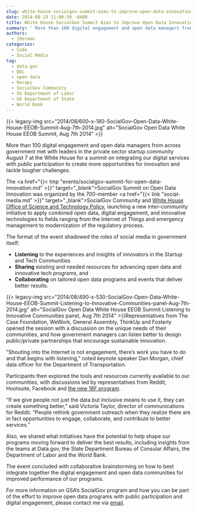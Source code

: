 ```yaml
---
slug: white-house-socialgov-summit-aims-to-improve-open-data-innovation
date: 2014-08-19 11:00:59 -0400
title: White House SocialGov Summit Aims to Improve Open Data Innovation
summary: ' More than 100 digital engagement and open data managers from across government met with leaders in the private sector startup community August 7 at the White House for a summit on integrating our digital services with public participation to create more'
authors:
  - jherman
categories:
  - Code
  - Social Media
tag:
  - data.gov
  - DOL
  - open data
  - Recaps
  - SocialGov Community
  - US Department of Labor
  - US Department of State
  - World Bank
---
```


{{< legacy-img src="2014/08/600-x-180-SocialGov-Open-Data-White-House-EEOB-Summit-Aug-7th-2014.jpg" alt="SocialGov Open Data White House EEOB Summit, Aug 7th 2014" >}}

More than 100 digital engagement and open data managers from across government met with leaders in the private sector startup community August 7 at the White House for a summit on integrating our digital services with public participation to create more opportunities for innovation and tackle tougher challenges.

The <a href="{{< tmp "events/socialgov-summit-for-open-data-innovation.md" >}}" target="_blank">SocialGov Summit on Open Data Innovation</a> was organized by the 700-member <a href="{{< link "social-media.md" >}}" target="_blank">SocialGov Community</a> and <a href="http://www.whitehouse.gov/administration/eop/ostp/blog" target="_blank">White House Office of Science and Technology Policy</a>, launching a new inter-community initiative to apply combined open data, digital engagement, and innovative technologies to fields ranging from the Internet of Things and emergency management to modernization of the regulatory process.

The format of the event shadowed the roles of social media in government itself:

  * **Listening** to the experiences and insights of innovators in the Startup and Tech Communities
  * **Sharing** existing and needed resources for advancing open data and innovative tech programs, and
  * **Collaborating** on tailored open data programs and events that deliver better results.

{{< legacy-img src="2014/08/490-x-530-SocialGov-Open-Data-White-House-EEOB-Summit-Listening-to-Innovative-Communities-panel-Aug-7th-2014.jpg" alt="SocialGov Open Data White House EEOB Summit Listening to Innovative Communities panel, Aug 7th 2014" >}}Representatives from The Case Foundation, WeWork, General Assembly, ThinkUp and Fosterly opened the session with a discussion on the unique needs of their communities, and how government managers can listen better to design public/private partnerships that encourage sustainable innovation.

“Shouting into the Internet is not engagement, there’s work you have to do and that begins with listening,” noted keynote speaker Dan Morgan, chief data officer for the Department of Transportation.

Participants then explored the tools and resources currently available to our communities, with discussions led by representatives from Reddit, Hootsuite, Facebook and <a href="https://18f.gsa.gov/" target="_blank">the new 18F program</a>.

“If we give people not just the data but inclusive means to use it, they can create something better,” said Victoria Taylor, director of communications for Reddit. “People rethink government outreach when they realize there are in fact opportunities to engage, collaborate, and contribute to better services.”

Also, we shared what initiatives have the potential to help shape our programs moving forward to deliver the best results, including insights from the teams at Data.gov, the State Department Bureau of Consular Affairs, the Department of Labor and the World Bank.

The event concluded with collaborative brainstorming on how to best integrate together the digital engagement and open data communities for improved performance of our programs.

For more information on GSA’s SocialGov program and how you can be part of the effort to improve open data programs with public participation and digital engagement, please contact me via [email](mailto:justin.herman@gsa.gov).